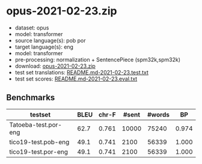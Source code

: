 # opus-2021-02-23.zip

* dataset: opus
* model: transformer
* source language(s): pob por
* target language(s): eng
* model: transformer
* pre-processing: normalization + SentencePiece (spm32k,spm32k)
* download: [opus-2021-02-23.zip](https://object.pouta.csc.fi/Tatoeba-MT-models/por-eng/opus-2021-02-23.zip)
* test set translations: [README.md-2021-02-23.test.txt](https://object.pouta.csc.fi/Tatoeba-MT-models/por-eng/README.md-2021-02-23.test.txt)
* test set scores: [README.md-2021-02-23.eval.txt](https://object.pouta.csc.fi/Tatoeba-MT-models/por-eng/README.md-2021-02-23.eval.txt)

## Benchmarks

| testset | BLEU  | chr-F | #sent | #words | BP |
|---------|-------|-------|-------|--------|----|
| Tatoeba-test.por-eng 	| 62.7 	| 0.761 	| 10000 	| 75240 	| 0.974 |
| tico19-test.pob-eng 	| 49.1 	| 0.741 	| 2100 	| 56339 	| 1.000 |
| tico19-test.por-eng 	| 49.1 	| 0.741 	| 2100 	| 56339 	| 1.000 |

